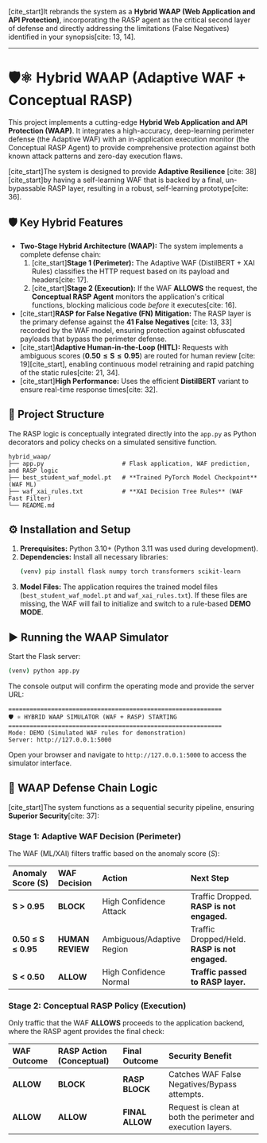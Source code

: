  [cite\_start]It rebrands the system as a **Hybrid WAAP (Web Application and API Protection)**, incorporating the RASP agent as the critical second layer of defense and directly addressing the limitations (False Negatives) identified in your synopsis[cite: 13, 14].

-----

# 🛡️⚛️ Hybrid WAAP (Adaptive WAF + Conceptual RASP)

This project implements a cutting-edge **Hybrid Web Application and API Protection (WAAP)**. It integrates a high-accuracy, deep-learning perimeter defense (the Adaptive WAF) with an in-application execution monitor (the Conceptual RASP Agent) to provide comprehensive protection against both known attack patterns and zero-day execution flaws.

[cite\_start]The system is designed to provide **Adaptive Resilience** [cite: 38] [cite\_start]by having a self-learning WAF that is backed by a final, un-bypassable RASP layer, resulting in a robust, self-learning prototype[cite: 36].

## 🛡️ Key Hybrid Features

  * **Two-Stage Hybrid Architecture (WAAP):** The system implements a complete defense chain:
    1.  [cite\_start]**Stage 1 (Perimeter):** The Adaptive WAF (DistilBERT + XAI Rules) classifies the HTTP request based on its payload and headers[cite: 17].
    2.  [cite\_start]**Stage 2 (Execution):** If the WAF **ALLOWS** the request, the **Conceptual RASP Agent** monitors the application's critical functions, blocking malicious code *before* it executes[cite: 16].
  * [cite\_start]**RASP for False Negative (FN) Mitigation:** The RASP layer is the primary defense against the **41 False Negatives** [cite: 13, 33] recorded by the WAF model, ensuring protection against obfuscated payloads that bypass the perimeter defense.
  * [cite\_start]**Adaptive Human-in-the-Loop (HITL):** Requests with ambiguous scores ($\mathbf{0.50 \le S \le 0.95}$) are routed for human review [cite: 19][cite\_start], enabling continuous model retraining and rapid patching of the static rules[cite: 21, 34].
  * [cite\_start]**High Performance:** Uses the efficient **DistilBERT** variant to ensure real-time response times[cite: 32].

## 🚀 Project Structure

The RASP logic is conceptually integrated directly into the `app.py` as Python decorators and policy checks on a simulated sensitive function.

```
hybrid_waap/
├── app.py                      # Flask application, WAF prediction, and RASP logic
├── best_student_waf_model.pt   # **Trained PyTorch Model Checkpoint** (WAF ML)
├── waf_xai_rules.txt           # **XAI Decision Tree Rules** (WAF Fast Filter)
└── README.md
```

## ⚙️ Installation and Setup

1.  **Prerequisites:** Python 3.10+ (Python 3.11 was used during development).
2.  **Dependencies:** Install all necessary libraries:
    ```bash
    (venv) pip install flask numpy torch transformers scikit-learn
    ```
3.  **Model Files:** The application requires the trained model files (`best_student_waf_model.pt` and `waf_xai_rules.txt`). If these files are missing, the WAF will fail to initialize and switch to a rule-based **DEMO MODE**.

## ▶️ Running the WAAP Simulator

Start the Flask server:

```bash
(venv) python app.py
```

The console output will confirm the operating mode and provide the server URL:

```
============================================================
🛡️ ⚛️ HYBRID WAAP SIMULATOR (WAF + RASP) STARTING
============================================================
Mode: DEMO (Simulated WAF rules for demonstration)
Server: http://127.0.0.1:5000
```

Open your browser and navigate to `http://127.0.0.1:5000` to access the simulator interface.

## 🧠 WAAP Defense Chain Logic

[cite\_start]The system functions as a sequential security pipeline, ensuring **Superior Security**[cite: 37]:

### Stage 1: Adaptive WAF Decision (Perimeter)

The WAF (ML/XAI) filters traffic based on the anomaly score ($S$):

| Anomaly Score (S) | WAF Decision | Action | Next Step |
| :--- | :--- | :--- | :--- |
| **S \> 0.95** | **BLOCK** | High Confidence Attack | Traffic Dropped. **RASP is not engaged.** |
| **0.50 ≤ S ≤ 0.95** | **HUMAN REVIEW** | Ambiguous/Adaptive Region | Traffic Dropped/Held. **RASP is not engaged.** |
| **S \< 0.50** | **ALLOW** | High Confidence Normal | **Traffic passed to RASP layer.** |

### Stage 2: Conceptual RASP Policy (Execution)

Only traffic that the WAF **ALLOWS** proceeds to the application backend, where the RASP agent provides the final check:

| WAF Outcome | RASP Action (Conceptual) | Final Outcome | Security Benefit |
| :--- | :--- | :--- | :--- |
| **ALLOW** | **BLOCK** | **RASP BLOCK** | Catches WAF False Negatives/Bypass attempts. |
| **ALLOW** | **ALLOW** | **FINAL ALLOW** | Request is clean at both the perimeter and execution layers. |
